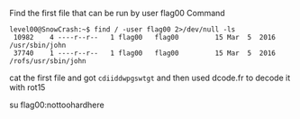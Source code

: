 Find the first file that can be run by user flag00
Command

```
level00@SnowCrash:~$ find / -user flag00 2>/dev/null -ls
 10982    4 ----r--r--   1 flag00   flag00         15 Mar  5  2016 /usr/sbin/john
 37740    1 ----r--r--   1 flag00   flag00         15 Mar  5  2016 /rofs/usr/sbin/john
```

cat the first file and got `cdiiddwpgswtgt` and then used dcode.fr to decode it with rot15

su flag00:nottoohardhere
